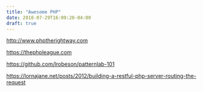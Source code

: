 ```yaml
---
title: "Awesome PHP"
date: 2018-07-29T16:09:20-04:00
draft: true
---
```




http://www.phptherightway.com

https://thephpleague.com

https://github.com/lrobeson/patternlab-101

https://lornajane.net/posts/2012/building-a-restful-php-server-routing-the-request

